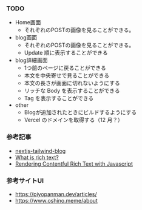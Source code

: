 ### TODO

- Home画面
  - それぞれのPOSTの画像を見ることができる。
- blog画面
  - それぞれのPOSTの画像を見ることができる。
  - Update 順に表示することができる
- blog詳細画面
  - 1つ前のページに戻ることができる
  - 本文を中央寄せで見ることができる
  - 本文の長さが画面に切れないようにする
  - リッチな Body を表示することができる
  - Tag を表示することができる
- other
  - Blogが追加されたときにビルドするようにする
  - Vercel のドメインを取得する（12 月？）

### 参考記事

- [nextjs-tailwind-blog](https://github.com/contentful/nextjs-tailwind-blog/blob/4cdcde9c45174d9c28a21261198e215dc9b01e57/src/app/articles/%5Bslug%5D/page.tsx#L28)
- [What is rich text?](https://www.contentful.com/developers/docs/concepts/rich-text/)
- [Rendering Contentful Rich Text with Javascript](https://www.contentful.com/developers/docs/javascript/tutorials/rendering-contentful-rich-text-with-javascript/)


### 参考サイトUI
- https://piyopanman.dev/articles/
- https://www.oshino.meme/about